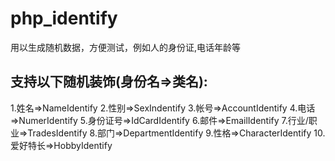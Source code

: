 # php_identify
用以生成随机数据，方便测试，例如人的身份证,电话年龄等
## 支持以下随机装饰(身份名=>类名):
1.姓名=>NameIdentify
2.性别=>SexIndentify
3.帐号=>AccountIdentify
4.电话=>NumerIdentify
5.身份证号=>IdCardIdentify
6.邮件=>EmailIdentify
7.行业/职业=>TradesIdentify
8.部门=>DepartmentIdentify
9.性格=>CharacterIdentify
10.爱好特长=>HobbyIdentify

